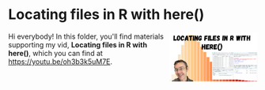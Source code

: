 # Locating files in R with here()

<img src="here thumb.png" align="right" height="100" />

Hi everybody! In this folder, you'll find materials supporting my vid, **Locating files in R with here()**, which you can find at <https://youtu.be/oh3b3k5uM7E>. 

